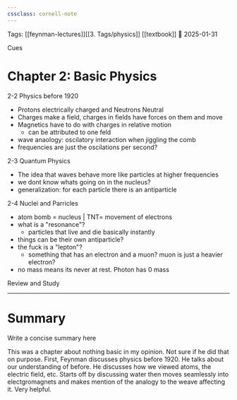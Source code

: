 ```yaml
---
cssclass: cornell-note
---
```


Tags: [[feynman-lectures]][[3. Tags/physics]] [[textbook]]
📅 2025-01-31

<div class="cues-header">Cues</div>

# Chapter 2: Basic Physics



<aside>2-2 Physics before 1920</aside>

+ Protons electrically charged and Neutrons Neutral
+ Charges make a field, charges in fields have forces on them and move
+ Magnetics have to do with charges in relative motion
	+ can be attributed to one feld
+ wave anaology: oscilatory interaction when jiggling the comb
+ frequencies are just the oscilations per second? 

<aside>2-3 Quantum Physics</aside>

+ The idea that waves behave more like particles at higher frequencies
+ we dont know whats going on in the nucleus? 
+ generalization: for each particle there is an antiparticle

<aside>2-4 Nuclei and Parricles</aside>

+ atom bomb = nucleus | TNT= movement of electrons
+ what is a "resonance"?
	+ particles that live and die basically instantly
+ things can be their own antiparticle? 
+ the fuck is a  "lepton"?
	+ something that has an electron and a muon? muon is just a heavier electron? 
+ no mass means its never at rest. Photon has 0 mass
 

<aside>Review and Study</aside>


---

# Summary

<summary>Write a concise summary here</summary>

This was a chapter about nothing basic in my opinion. Not sure if he did that on purpose. First, Feynman discusses physics before 1920. He talks about our understanding of before. He discusses how we viewed atoms, the electric field, etc. Starts off by discussing water then moves seamlessly into electgromagnets and makes mention of the analogy to the weave affecting it. Very helpful.